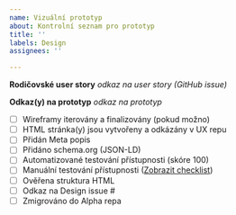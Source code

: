 ```yaml
---
name: Vizuální prototyp
about: Kontrolní seznam pro prototyp
title: ''
labels: Design
assignees: ''

---
```


**Rodičovské user story**
*odkaz na user story (GitHub issue)*

**Odkaz(y) na prototyp**
*odkaz na prototyp*

- [ ] Wireframy iterovány a finalizovány (pokud možno)
- [ ] HTML stránka(y) jsou vytvořeny a odkázány v UX repu
- [ ] Přidán Meta popis
- [ ] Přidáno schema.org (JSON-LD)
- [ ] Automatizované testování přístupnosti (skóre 100)
- [ ] Manuální testování přístupnosti ([Zobrazit checklist]())
- [ ] Ověřena struktura HTML
- [ ] Odkaz na Design issue #
- [ ] Zmigrováno do Alpha repa
